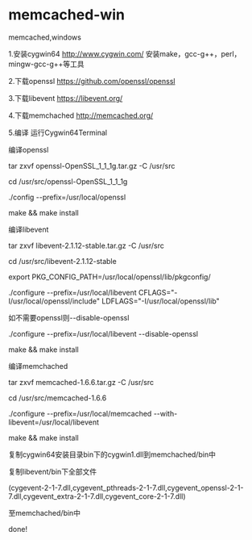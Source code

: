 # memcached-win
memcached,windows


1.安装cygwin64
http://www.cygwin.com/
安装make，gcc-g++，perl，mingw-gcc-g++等工具

2.下载openssl
https://github.com/openssl/openssl

3.下载libevent
https://libevent.org/

4.下载memchached
http://memcached.org/

5.编译
运行Cygwin64Terminal

编译openssl

tar zxvf openssl-OpenSSL_1_1_1g.tar.gz -C /usr/src

cd /usr/src/openssl-OpenSSL_1_1_1g

./config --prefix=/usr/local/openssl

make && make install

编译libevent

tar zxvf libevent-2.1.12-stable.tar.gz -C /usr/src

cd /usr/src/libevent-2.1.12-stable

export PKG_CONFIG_PATH=/usr/local/openssl/lib/pkgconfig/

./configure --prefix=/usr/local/libevent CFLAGS="-I/usr/local/openssl/include" LDFLAGS="-I/usr/local/openssl/lib"

如不需要openssl则--disable-openssl

./configure --prefix=/usr/local/libevent --disable-openssl

make && make install

编译memchached

tar zxvf memcached-1.6.6.tar.gz -C /usr/src

cd /usr/src/memcached-1.6.6

./configure --prefix=/usr/local/memcached --with-libevent=/usr/local/libevent

make && make install

复制cygwin64安装目录bin下的cygwin1.dll到memchached/bin中

复制libevent/bin下全部文件

(cygevent-2-1-7.dll,cygevent_pthreads-2-1-7.dll,cygevent_openssl-2-1-7.dll,cygevent_extra-2-1-7.dll,cygevent_core-2-1-7.dll)

至memchached/bin中

done!


